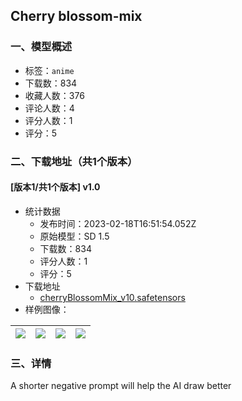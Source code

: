 ## Cherry blossom-mix
### 一、模型概述

- 标签：`anime`
- 下载数：834
- 收藏人数：376
- 评论人数：4
- 评分人数：1
- 评分：5

### 二、下载地址（共1个版本）

#### [版本1/共1个版本] v1.0

- 统计数据
  - 发布时间：2023-02-18T16:51:54.052Z
  - 原始模型：SD 1.5
  - 下载数：834
  - 评分人数：1
  - 评分：5
- 下载地址
  - [cherryBlossomMix_v10.safetensors](https://civitai.com/api/download/models/12220)
- 样例图像：

| <img src="https://image.civitai.com/xG1nkqKTMzGDvpLrqFT7WA/364aaf9e-6b68-4c8a-f296-177a5b0ac000/width=450/117294.jpeg" /> | <img src="https://image.civitai.com/xG1nkqKTMzGDvpLrqFT7WA/6901cbbc-455b-4c9f-1d63-cec197703300/width=450/117292.jpeg" /> | <img src="https://image.civitai.com/xG1nkqKTMzGDvpLrqFT7WA/231441c5-1db2-48a7-5aa3-2f9b4893d000/width=450/117291.jpeg" /> | <img src="https://image.civitai.com/xG1nkqKTMzGDvpLrqFT7WA/585ef5a4-87b2-4f68-123f-49a8ea49cb00/width=450/117290.jpeg" /> |
| ---- | ---- | ---- | ---- |


### 三、详情
<p>A shorter negative prompt will help the AI draw better</p>